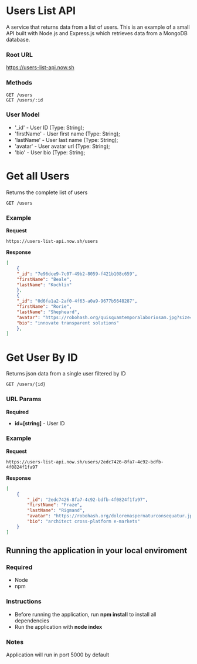 # Users List API

A service that returns data from a list of users.
This is an example of a small API built with Node.js and Express.js which retrieves data from a MongoDB database.

### Root URL

https://users-list-api.now.sh

### Methods

    GET /users
    GET /users/:id

### User Model
- '_id' - User ID (Type: String);
- 'firstName' - User first name (Type: String);
- 'lastName' - User last name (Type: String);
- 'avatar' - User avatar url (Type: String);
- 'bio' - User bio (Type: String;


# Get all Users

Returns the complete list of users


    GET /users


### Example
**Request**

    https://users-list-api.now.sh/users

**Response**
``` json
[
    {
    "_id": "7e96dce9-7c07-49b2-8059-f421b108c659",
    "firstName": "Beale",
    "lastName": "Kochlin"
    },
    {
    "_id": "0d6fa1a2-2af0-4f63-a0a9-9677b5648287",
    "firstName": "Rorie",
    "lastName": "Shepheard",
    "avatar": "https://robohash.org/quisquamtemporalaboriosam.jpg?size=100x100&set=set1",
    "bio": "innovate transparent solutions"
    },
]
```


# Get User By ID

Returns json data from a single user filtered by ID


    GET /users/{id}

### URL Params

**Required**
- **id=[string]** - User ID

### Example
**Request**

    https://users-list-api.now.sh/users/2edc7426-8fa7-4c92-bdfb-4f0824f1fa97

**Response**
``` json
[
    {
        "_id": "2edc7426-8fa7-4c92-bdfb-4f0824f1fa97",
        "firstName": "Fraze",
        "lastName": "Rigmand",
        "avatar": "https://robohash.org/doloremaspernaturconsequatur.jpg?size=100x100&set=set1",
        "bio": "architect cross-platform e-markets"
    }
]
```


## Running the application in your local enviroment

### Required
- Node
- npm

### Instructions

- Before running the application, run **npm install** to install all dependencies
- Run the application with **node index**

### Notes    
Application will run in port 5000 by default


